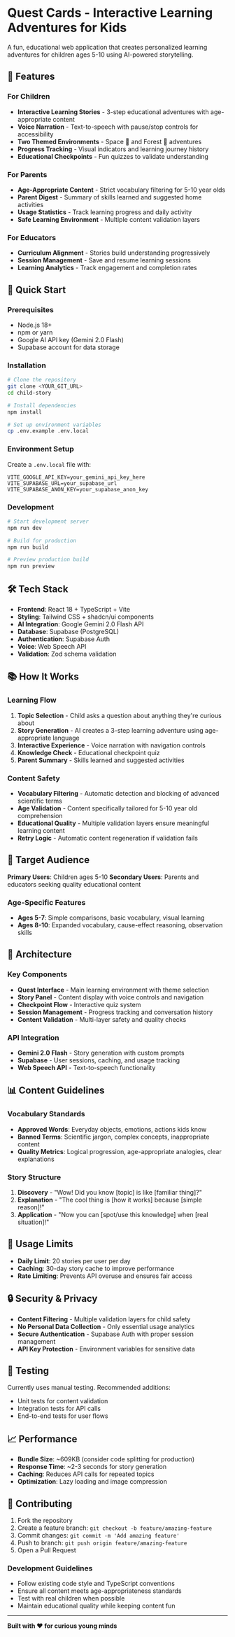 # Quest Cards - Interactive Learning Adventures for Kids

A fun, educational web application that creates personalized learning adventures for children ages 5-10 using AI-powered storytelling.

## 🌟 Features

### For Children
- **Interactive Learning Stories** - 3-step educational adventures with age-appropriate content
- **Voice Narration** - Text-to-speech with pause/stop controls for accessibility
- **Two Themed Environments** - Space 🚀 and Forest 🌲 adventures
- **Progress Tracking** - Visual indicators and learning journey history
- **Educational Checkpoints** - Fun quizzes to validate understanding

### For Parents
- **Age-Appropriate Content** - Strict vocabulary filtering for 5-10 year olds
- **Parent Digest** - Summary of skills learned and suggested home activities
- **Usage Statistics** - Track learning progress and daily activity
- **Safe Learning Environment** - Multiple content validation layers

### For Educators
- **Curriculum Alignment** - Stories build understanding progressively
- **Session Management** - Save and resume learning sessions
- **Learning Analytics** - Track engagement and completion rates

## 🚀 Quick Start

### Prerequisites
- Node.js 18+ 
- npm or yarn
- Google AI API key (Gemini 2.0 Flash)
- Supabase account for data storage

### Installation

```bash
# Clone the repository
git clone <YOUR_GIT_URL>
cd child-story

# Install dependencies
npm install

# Set up environment variables
cp .env.example .env.local
```

### Environment Setup

Create a `.env.local` file with:

```env
VITE_GOOGLE_API_KEY=your_gemini_api_key_here
VITE_SUPABASE_URL=your_supabase_url
VITE_SUPABASE_ANON_KEY=your_supabase_anon_key
```

### Development

```bash
# Start development server
npm run dev

# Build for production
npm run build

# Preview production build
npm run preview
```

## 🛠️ Tech Stack

- **Frontend**: React 18 + TypeScript + Vite
- **Styling**: Tailwind CSS + shadcn/ui components
- **AI Integration**: Google Gemini 2.0 Flash API
- **Database**: Supabase (PostgreSQL)
- **Authentication**: Supabase Auth
- **Voice**: Web Speech API
- **Validation**: Zod schema validation

## 📚 How It Works

### Learning Flow
1. **Topic Selection** - Child asks a question about anything they're curious about
2. **Story Generation** - AI creates a 3-step learning adventure using age-appropriate language
3. **Interactive Experience** - Voice narration with navigation controls
4. **Knowledge Check** - Educational checkpoint quiz
5. **Parent Summary** - Skills learned and suggested activities

### Content Safety
- **Vocabulary Filtering** - Automatic detection and blocking of advanced scientific terms
- **Age Validation** - Content specifically tailored for 5-10 year old comprehension
- **Educational Quality** - Multiple validation layers ensure meaningful learning content
- **Retry Logic** - Automatic content regeneration if validation fails

## 🎯 Target Audience

**Primary Users**: Children ages 5-10
**Secondary Users**: Parents and educators seeking quality educational content

### Age-Specific Features
- **Ages 5-7**: Simple comparisons, basic vocabulary, visual learning
- **Ages 8-10**: Expanded vocabulary, cause-effect reasoning, observation skills

## 🔧 Architecture

### Key Components
- **Quest Interface** - Main learning environment with theme selection
- **Story Panel** - Content display with voice controls and navigation
- **Checkpoint Flow** - Interactive quiz system
- **Session Management** - Progress tracking and conversation history
- **Content Validation** - Multi-layer safety and quality checks

### API Integration
- **Gemini 2.0 Flash** - Story generation with custom prompts
- **Supabase** - User sessions, caching, and usage tracking
- **Web Speech API** - Text-to-speech functionality

## 📊 Content Guidelines

### Vocabulary Standards
- **Approved Words**: Everyday objects, emotions, actions kids know
- **Banned Terms**: Scientific jargon, complex concepts, inappropriate content
- **Quality Metrics**: Logical progression, age-appropriate analogies, clear explanations

### Story Structure
1. **Discovery** - "Wow! Did you know [topic] is like [familiar thing]?"
2. **Explanation** - "The cool thing is [how it works] because [simple reason]!"
3. **Application** - "Now you can [spot/use this knowledge] when [real situation]!"

## 🚦 Usage Limits

- **Daily Limit**: 20 stories per user per day
- **Caching**: 30-day story cache to improve performance
- **Rate Limiting**: Prevents API overuse and ensures fair access

## 🔒 Security & Privacy

- **Content Filtering** - Multiple validation layers for child safety
- **No Personal Data Collection** - Only essential usage analytics
- **Secure Authentication** - Supabase Auth with proper session management
- **API Key Protection** - Environment variables for sensitive data

## 🧪 Testing

Currently uses manual testing. Recommended additions:
- Unit tests for content validation
- Integration tests for API calls
- End-to-end tests for user flows

## 📈 Performance

- **Bundle Size**: ~609KB (consider code splitting for production)
- **Response Time**: ~2-3 seconds for story generation
- **Caching**: Reduces API calls for repeated topics
- **Optimization**: Lazy loading and image compression

## 🤝 Contributing

1. Fork the repository
2. Create a feature branch: `git checkout -b feature/amazing-feature`
3. Commit changes: `git commit -m 'Add amazing feature'`
4. Push to branch: `git push origin feature/amazing-feature`
5. Open a Pull Request

### Development Guidelines
- Follow existing code style and TypeScript conventions
- Ensure all content meets age-appropriateness standards
- Test with real children when possible
- Maintain educational quality while keeping content fun

---

**Built with ❤️ for curious young minds**